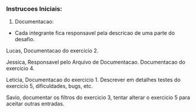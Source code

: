 ### Instrucoes Iniciais:
  
  
1. Documentacao:  
* Cada integrante fica responsavel pela descricao de uma parte do desafio.
  
Lucas, Documentacao do exercicio 2.  
  
Jessica, Responsavel pelo Arquivo de Documentacao. Documentacao do exercicio 4.  
  
Leticia, Documentacao do exercicio 1. Descrever em detalhes testes do exercicio 5, dificuldades, bugs, etc.  
  
Savio, documentar os filtros do exercicio 3, tentar alterar o exercicio 5 para aceitar outras entradas.  
  


